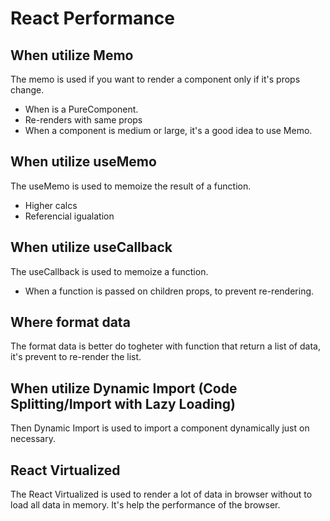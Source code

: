 # React Performance

## When utilize Memo

The memo is used if you want to render a component only if it's props change.

- When is a PureComponent.
- Re-renders with same props
- When a component is medium or large, it's a good idea to use Memo.

## When utilize useMemo

The useMemo is used to memoize the result of a function.

- Higher calcs
- Referencial igualation

## When utilize useCallback

The useCallback is used to memoize a function.

- When a function is passed on children props, to prevent re-rendering.

## Where format data

The format data is better do togheter with function that return a list of data, it's prevent to re-render the list.

## When utilize Dynamic Import (Code Splitting/Import with Lazy Loading)

Then Dynamic Import is used to import a component dynamically just on necessary.

## React Virtualized

The React Virtualized is used to render a lot of data in browser without to load all data in memory.
It's help the performance of the browser.
